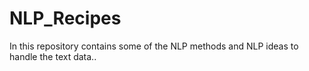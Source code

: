 # NLP_Recipes
In this repository contains some of the NLP methods and NLP ideas to handle the text data..
